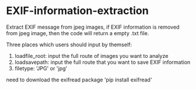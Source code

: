 # EXIF-information-extraction

Extract EXIF message from jpeg images, if EXIF information is removed from jpeg image, then the code will return a empty .txt file.

Three places which users should input by themself:
1. loadfile_root: input the full route of images you want to analyze
2. loadsavepath: input the full route that you want to save EXIF information
3. filetype: 'JPG' or 'jpg'

need to download the exifread package 'pip install exifread'
